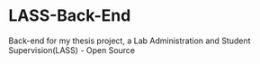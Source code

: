 # LASS-Back-End
Back-end for my thesis project, a Lab Administration and Student Supervision(LASS) - Open Source
